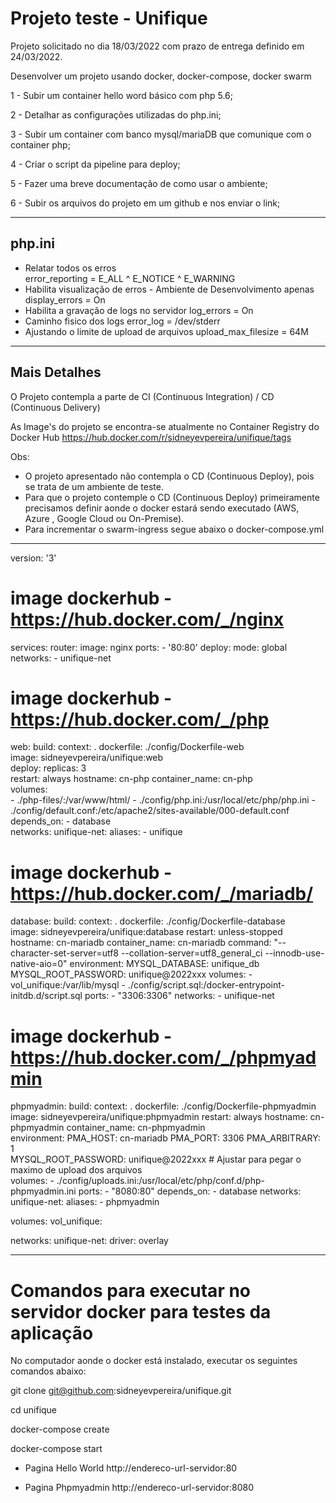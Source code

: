 # Projeto teste - Unifique

Projeto solicitado no dia 18/03/2022 com prazo de entrega definido em 24/03/2022.

Desenvolver um projeto usando docker, docker-compose, docker swarm

1 - Subir um container  hello word básico com php 5.6;

2 - Detalhar as configurações utilizadas do php.ini;

3 - Subir um container com banco mysql/mariaDB que comunique com o container php;

4 - Criar o script da  pipeline para deploy; 

5 - Fazer uma breve documentação de como usar o ambiente;

6 - Subir os arquivos do projeto em um github e nos enviar o link;

-----------------------------------------------------------------------------------

## php.ini
- Relatar todos os erros  
error_reporting = E_ALL ^ E_NOTICE ^ E_WARNING
- Habilita visualização de erros - Ambiente de Desenvolvimento apenas
display_errors = On
- Habilita a gravação de logs no servidor
log_errors = On
- Caminho fisico dos logs
error_log = /dev/stderr
- Ajustando o limite de upload de arquivos
upload_max_filesize = 64M

-----------------------------------------------------------------------------------

## Mais Detalhes
O Projeto contempla a parte de CI (Continuous Integration) / CD (Continuous Delivery) 

As Image's do projeto se encontra-se atualmente no Container Registry do Docker Hub
https://hub.docker.com/r/sidneyevpereira/unifique/tags

Obs: 
- O projeto apresentado não contempla o CD (Continuous Deploy), pois se trata de um ambiente de teste.
- Para que o projeto contemple o CD (Continuous Deploy) primeiramente precisamos definir aonde o docker estará sendo executado (AWS, Azure , Google Cloud ou On-Premise).
- Para incrementar o swarm-ingress segue abaixo o docker-compose.yml

------------------------------------------------------------------------------------
version: '3'

# image dockerhub - https://hub.docker.com/_/nginx
services:
  router:
    image: nginx
    ports:
      - '80:80'
    deploy:
      mode: global
    networks:
      - unifique-net

  # image dockerhub - https://hub.docker.com/_/php
  web:
    build:
      context: .
      dockerfile: ./config/Dockerfile-web        
    image: sidneyevpereira/unifique:web        
    deploy:
      replicas: 3        
    restart: always
    hostname: cn-php
    container_name: cn-php    
    volumes:      
      - ./php-files/:/var/www/html/
      - ./config/php.ini:/usr/local/etc/php/php.ini
      - ./config/default.conf:/etc/apache2/sites-available/000-default.conf         
    depends_on:
      - database      
    networks:
      unifique-net:
        aliases:
          - unifique

  # image dockerhub - https://hub.docker.com/_/mariadb/
  database:
    build:
      context: .
      dockerfile: ./config/Dockerfile-database        
    image: sidneyevpereira/unifique:database
    restart: unless-stopped
    hostname: cn-mariadb
    container_name: cn-mariadb
    command:  "--character-set-server=utf8 --collation-server=utf8_general_ci --innodb-use-native-aio=0"
    environment:
      MYSQL_DATABASE: unifique_db
      MYSQL_ROOT_PASSWORD: unifique@2022xxx
    volumes:
      - vol_unifique:/var/lib/mysql
      - ./config/script.sql:/docker-entrypoint-initdb.d/script.sql
    ports:
      - "3306:3306"
    networks:
      - unifique-net 

  # image dockerhub - https://hub.docker.com/_/phpmyadmin
  phpmyadmin:
    build:
      context: .
      dockerfile: ./config/Dockerfile-phpmyadmin        
    image: sidneyevpereira/unifique:phpmyadmin
    restart: always
    hostname: cn-phpmyadmin
    container_name: cn-phpmyadmin    
    environment:
      PMA_HOST: cn-mariadb
      PMA_PORT: 3306
      PMA_ARBITRARY: 1   
      MYSQL_ROOT_PASSWORD: unifique@2022xxx
    # Ajustar para pegar o maximo de upload dos arquivos  
    volumes:
      - ./config/uploads.ini:/usr/local/etc/php/conf.d/php-phpmyadmin.ini
    ports:
      - "8080:80"
    depends_on:
      - database
    networks:
      unifique-net:
        aliases:
          - phpmyadmin  
  
volumes:
  vol_unifique:

networks:
  unifique-net:
    driver: overlay

------------------------------------------------------------------------------------

# Comandos para executar no servidor docker para testes da aplicação

No computador aonde o docker está instalado, executar os seguintes comandos abaixo:

git clone git@github.com:sidneyevpereira/unifique.git

cd unifique

docker-compose create

docker-compose start

- Pagina Hello World
http://endereco-url-servidor:80

- Pagina Phpmyadmin
http://endereco-url-servidor:8080



